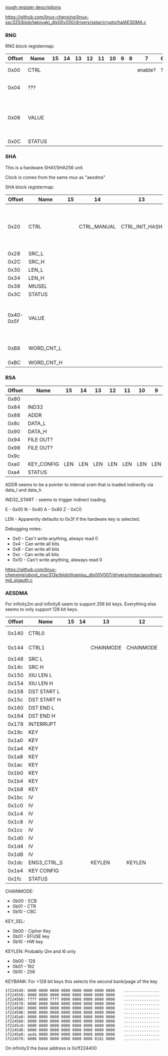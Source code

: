 [rough register descriptions](https://github.com/fifteenhex/linux-ssc325/blob/v4.9.84-sigmastar/drivers/sstar/crypto/hal/infinity3/halAESDMA.h)

https://github.com/linux-chenxing/linux-ssc325/blob/takoyaki_dls00v050/drivers/sstar/crypto/halAESDMA.c

### RNG

RNG block registermap:

| Offset | Name   | 15 | 14 | 13 | 12 | 11 | 10 | 9 | 8 | 7       | 6 | 5 | 4 | 3 | 2 | 1            | 0      | Comment                                     |
|--------|--------|----|----|----|----|----|----|---|---|---------|---|---|---|---|---|--------------|--------|---------------------------------------------|
| 0x00   | CTRL   |    |    |    |    |    |    |   |   | enable? | ? | ? | ? | ? | ? | 1 by default | ?      |                                             |
| 0x04   | ???    |    |    |    |    |    |    |   |   |         |   |   |   |   |   |              |        | Reads 0x30, can write 0xffff                |
| 0x08   | VALUE  |    |    |    |    |    |    |   |   |         |   |   |   |   |   |              |        | The output value. Ready when STATUS[0] is 1 |
| 0x0C   | STATUS |    |    |    |    |    |    |   |   |         |   |   |   |   |   |              | ready? |                                             |

### SHA

This is a hardware SHA1/SHA256 unit.

Clock is comes from the same mux as "aesdma"

SHA block registermap:

| Offset    | Name       | 15 | 14          | 13             | 12 | 11                      | 10 | 9         | 8 | 7    | 6        | 5    | 4 | 3 | 2    | 1              | 0              | Comment                                                                          |
|-----------|------------|----|-------------|----------------|----|-------------------------|----|-----------|---|------|----------|------|---|---|------|----------------|----------------|----------------------------------------------------------------------------------|
| 0x20      | CTRL       |    | CTRL_MANUAL | CTRL_INIT_HASH |    | DISABLE SCATTER GATHER? |    | CTRL_MODE | ? |      | CTRL_CLR |      |   |   |      |                | CTRL_FIRE_ONCE | write 1 to fire once,  0 = SHA-1  1 = SHA-256  enable/disable initial hash value |
| 0x28      | SRC_L      |    |             |                |    |                         |    |           |   |      |          |      |   |   |      |                |                |                                                                                  |
| 0x2C      | SRC_H      |    |             |                |    |                         |    |           |   |      |          |      |   |   |      |                |                |                                                                                  |
| 0x30      | LEN_L      |    |             |                |    |                         |    |           |   |      |          |      |   |   |      |                |                |                                                                                  |
| 0x34      | LEN_H      |    |             |                |    |                         |    |           |   |      |          |      |   |   |      |                |                |                                                                                  |
| 0x38      | MIUSEL     |    |             |                |    |                         |    |           |   | MIU0 |          | MIU1 |   |   |      |                |                |                                                                                  |
| 0x3C      | STATUS     |    |             |                |    |                         |    |           |   |      |          |      |   |   |      | BUSY           |  READY         |                                                                                  |
| 0x40-0x5f | VALUE      |    |             |                |    |                         |    |           |   |      |          |      |   |   |      |                |                | When reading - the output value, when writing - initial hash value (big endian)  |
| 0xB8      | WORD_CNT_L |    |             |                |    |                         |    |           |   |      |          |      |   |   |      |                |                | count in 4-byte words, lower 16 bits                                             |
| 0xBC      | WORD_CNT_H |    |             |                |    |                         |    |           |   |      |          |      |   |   |      |                |                | higher 16 bits                                                                   |

### RSA

| Offset | Name       | 15  | 14  | 13  | 12  | 11  | 10  | 9   | 8   | 7 | 6 | 5 | 4 | 3                 | 2              | 1          | 0           |    | Comment |
|--------|------------|-----|-----|-----|-----|-----|-----|-----|-----|---|---|---|---|-------------------|----------------|------------|-------------|----|---------|
| 0x80   |            |     |     |     |     |     |     |     |     |   |   |   |   |                   |                |            | IND32_START |    |         |
| 0x84   | IND32      |     |     |     |     |     |     |     |     |   |   |   |   | ACCESS_AUTO_START | ADDR_AUTO_INC  | WRITE      |             |    |         |
| 0x88   | ADDR       |     |     |     |     |     |     |     |     |   |   |   |   |                   |                |            |             |    |         |
| 0x8c   | DATA_L     |     |     |     |     |     |     |     |     |   |   |   |   |                   |                |            |             |    |         |
| 0x90   | DATA_H     |     |     |     |     |     |     |     |     |   |   |   |   |                   |                |            |             |    |         |
| 0x94   | FILE OUT?  |     |     |     |     |     |     |     |     |   |   |   |   |                   |                |            |             |    |         |
| 0x98   | FILE OUT?  |     |     |     |     |     |     |     |     |   |   |   |   |                   |                |            |             |    |         |
| 0x9c   |            |     |     |     |     |     |     |     |     |   |   |   |   |                   |                | INT_CLR    | EXP_START   |    |         |
| 0xa0   | KEY_CONFIG | LEN | LEN | LEN | LEN | LEN | LEN | LEN | LEN |   |   |   |   |                   | SEL_PUBLIC_KEY | SEL_HW_KEY | RST         |    |         |
| 0xa4   | STATUS     |     |     |     |     |     |     |     |     |   |   |   |   | ?                 | ?              | DONE       | BUSY        | RO |         |

ADDR seems to be a pointer to internal sram that is loaded indirectly via data_l and data_h

IND32_START - seems to trigger indirect loading.

E - 0x00
N - 0x40
A - 0x80
Z - 0xC0

LEN - Apparently defaults to 0x3f if the hardware key is selected.


Debugging notes:
- 0x0 - Can't write anything, always read 0
- 0x4 - Can write all bits
- 0x8 - Can write all bits
- 0xc - Can write all bits
- 0x10 - Can't write anything, alaways read 0

https://github.com/linux-chenxing/uboot_msc313e/blob/tiramisu_dls00V007/drivers/mstar/aesdma/cmd_sigauth.c

### AESDMA

For infinity2m and infinity6 seem to support 256 bit keys. Everything else seems to only support 128 bit keys.

| Offset | Name        | 15 | 14 | 13        | 12        | 11      | 10 | 9       | 8       | 7      | 6          | 5       | 4 | 3       | 2      | 1 | 0        | Comment          |
|--------|-------------|----|----|-----------|-----------|---------|----|---------|---------|--------|------------|---------|---|---------|--------|---|----------|------------------|
| 0x140  | CTRL0       |    |    |           |           |         |    |         | FOUT_EN | RESET  |            |         |   |         |        |   | FILE_ST  | Can write 0xffff |
| 0x144  | CTRL1       |    |    | CHAINMODE | CHAINMODE |         |    | DECRYPT | AES_EN  |        |            |         |   | TDES_EN | DES_EN |   |          | Can write 0xffff |
| 0x148  | SRC L       |    |    |           |           |         |    |         |         |        |            |         |   |         |        |   |          |         |
| 0x14c  | SRC H       |    |    |           |           |         |    |         |         |        |            |         |   |         |        |   |          |         |
| 0x150  | XIU LEN L   |    |    |           |           |         |    |         |         |        |            |         |   |         |        |   |          |         |
| 0x154  | XIU LEN H   |    |    |           |           |         |    |         |         |        |            |         |   |         |        |   |          |         |
| 0x158  | DST START L |    |    |           |           |         |    |         |         |        |            |         |   |         |        |   |          |         |
| 0x15c  | DST START H |    |    |           |           |         |    |         |         |        |            |         |   |         |        |   |          |         |
| 0x160  | DST END L   |    |    |           |           |         |    |         |         |        |            |         |   |         |        |   |          |         |
| 0x164  | DST END H   |    |    |           |           |         |    |         |         |        |            |         |   |         |        |   |          |         |
| 0x178  | INTERRUPT   |    |    |           |           |         |    |         |         | INT_EN |            |         |   |         |        |   |          |         |
| 0x19c  | KEY         |    |    |           |           |         |    |         |         |        |            |         |   |         |        |   |          |         |
| 0x1a0  | KEY         |    |    |           |           |         |    |         |         |        |            |         |   |         |        |   |          |         |
| 0x1a4  | KEY         |    |    |           |           |         |    |         |         |        |            |         |   |         |        |   |          |         |
| 0x1a8  | KEY         |    |    |           |           |         |    |         |         |        |            |         |   |         |        |   |          |         |
| 0x1ac  | KEY         |    |    |           |           |         |    |         |         |        |            |         |   |         |        |   |          |         |
| 0x1b0  | KEY         |    |    |           |           |         |    |         |         |        |            |         |   |         |        |   |          |         |
| 0x1b4  | KEY         |    |    |           |           |         |    |         |         |        |            |         |   |         |        |   |          |         |
| 0x1b8  | KEY         |    |    |           |           |         |    |         |         |        |            |         |   |         |        |   |          |         |
| 0x1bc  | IV          |    |    |           |           |         |    |         |         |        |            |         |   |         |        |   |          |         |
| 0x1c0  | IV          |    |    |           |           |         |    |         |         |        |            |         |   |         |        |   |          |         |
| 0x1c4  | IV          |    |    |           |           |         |    |         |         |        |            |         |   |         |        |   |          |         |
| 0x1c8  | IV          |    |    |           |           |         |    |         |         |        |            |         |   |         |        |   |          |         |
| 0x1cc  | IV          |    |    |           |           |         |    |         |         |        |            |         |   |         |        |   |          |         |
| 0x1d0  | IV          |    |    |           |           |         |    |         |         |        |            |         |   |         |        |   |          |         |
| 0x1d4  | IV          |    |    |           |           |         |    |         |         |        |            |         |   |         |        |   |          |         |
| 0x1d8  | IV          |    |    |           |           |         |    |         |         |        |            |         |   |         |        |   |          |         |
| 0x1dc  | ENG3_CTRL_S |    |    | KEYLEN    | KEYLEN    | KEYBANK |    |         |         |        |            |         |   |         |        |   |          |         |
| 0x1e4  | KEY CONFIG  |    |    |           |           |         |    |         |         |        | KEY_SEL    | KEY_SEL |   |         |        |   |          |         |
| 0x1fc  | STATUS      |    |    |           |           |         |    |         |         |        |            |         |   |         |        |   | DMA_DONE |         |

CHAINMODE:
  - 0b00 - ECB
  - 0b01 - CTR
  - 0b10 - CBC

KEY_SEL:
  - 0b00 - Cipher Key
  - 0b01 - EFUSE key
  - 0b10 - HW key
  
KEYLEN:
  Probably i2m and i6 only
  - 0b00 - 128
  - 0b01 - 192
  - 0b10 - 256
  
KEYBANK:
  For >128 bit keys this selects the second bank/page of the key

```
1f224540: 0000 0000 0000 0000 0000 0000 0000 0000    ................
1f224550: 0000 0000 0000 0000 0000 0000 0000 0000    ................
1f224560: ffff 0000 ffff 0000 0000 0000 0000 0000    ................
1f224570: 0000 0000 0000 0000 0000 0000 0000 0000    ................
1f224580: 0000 0000 0000 0000 0000 0000 0000 0000    ................
1f224590: 0000 0000 0000 0000 0000 0000 0000 0000    ................
1f2245a0: 0000 0000 0000 0000 0000 0000 0000 0000    ................
1f2245b0: 0000 0000 0000 0000 0000 0000 0000 0000    ................
1f2245c0: 0000 0000 0000 0000 0000 0000 0000 0000    ................
1f2245d0: 0000 0000 0000 0000 0000 0000 0000 0000    ................
1f2245e0: aeda 0000 0000 0000 0000 0000 0000 0000    ................
1f2245f0: 0000 0000 0000 0000 0000 0000 0101 0000    ................
```


On infinity3 the base address is 0x1f224400
